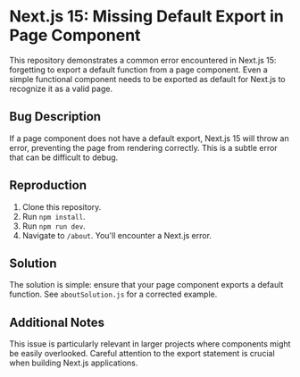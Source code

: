 # Next.js 15: Missing Default Export in Page Component

This repository demonstrates a common error encountered in Next.js 15: forgetting to export a default function from a page component.  Even a simple functional component needs to be exported as default for Next.js to recognize it as a valid page.

## Bug Description

If a page component does not have a default export, Next.js 15 will throw an error, preventing the page from rendering correctly.  This is a subtle error that can be difficult to debug.

## Reproduction

1. Clone this repository.
2. Run `npm install`.
3. Run `npm run dev`.
4. Navigate to `/about`. You'll encounter a Next.js error.

## Solution

The solution is simple: ensure that your page component exports a default function.  See `aboutSolution.js` for a corrected example.

## Additional Notes

This issue is particularly relevant in larger projects where components might be easily overlooked.  Careful attention to the export statement is crucial when building Next.js applications.
